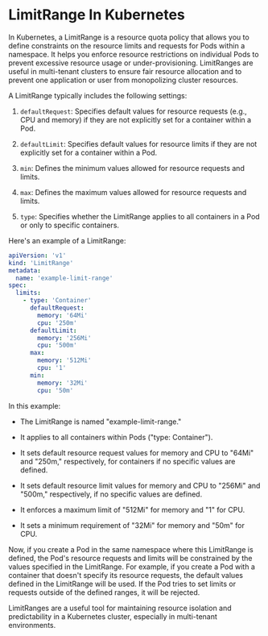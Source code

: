 # LimitRange In Kubernetes

In Kubernetes, a LimitRange is a resource quota policy that allows you to define constraints on the resource limits and requests for Pods within a namespace. It helps you enforce resource restrictions on individual Pods to prevent excessive resource usage or under-provisioning. LimitRanges are useful in multi-tenant clusters to ensure fair resource allocation and to prevent one application or user from monopolizing cluster resources.

A LimitRange typically includes the following settings:

1. `defaultRequest`: Specifies default values for resource requests (e.g., CPU and memory) if they are not explicitly set for a container within a Pod.

2. `defaultLimit`: Specifies default values for resource limits if they are not explicitly set for a container within a Pod.

3. `min`: Defines the minimum values allowed for resource requests and limits.

4. `max`: Defines the maximum values allowed for resource requests and limits.

5. `type`: Specifies whether the LimitRange applies to all containers in a Pod or only to specific containers.

Here's an example of a LimitRange:

```yaml
apiVersion: 'v1'
kind: 'LimitRange'
metadata:
  name: 'example-limit-range'
spec:
  limits:
    - type: 'Container'
      defaultRequest:
        memory: '64Mi'
        cpu: '250m'
      defaultLimit:
        memory: '256Mi'
        cpu: '500m'
      max:
        memory: '512Mi'
        cpu: '1'
      min:
        memory: '32Mi'
        cpu: '50m'
```

In this example:

- The LimitRange is named "example-limit-range."

- It applies to all containers within Pods ("type: Container").

- It sets default resource request values for memory and CPU to "64Mi" and "250m," respectively, for containers if no specific values are defined.

- It sets default resource limit values for memory and CPU to "256Mi" and "500m," respectively, if no specific values are defined.

- It enforces a maximum limit of "512Mi" for memory and "1" for CPU.

- It sets a minimum requirement of "32Mi" for memory and "50m" for CPU.

Now, if you create a Pod in the same namespace where this LimitRange is defined, the Pod's resource requests and limits will be constrained by the values specified in the LimitRange. For example, if you create a Pod with a container that doesn't specify its resource requests, the default values defined in the LimitRange will be used. If the Pod tries to set limits or requests outside of the defined ranges, it will be rejected.

LimitRanges are a useful tool for maintaining resource isolation and predictability in a Kubernetes cluster, especially in multi-tenant environments.
